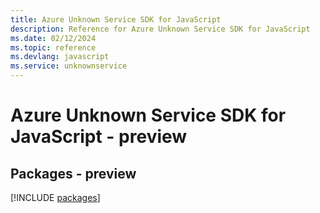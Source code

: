 ```yaml
---
title: Azure Unknown Service SDK for JavaScript
description: Reference for Azure Unknown Service SDK for JavaScript
ms.date: 02/12/2024
ms.topic: reference
ms.devlang: javascript
ms.service: unknownservice
---
```

# Azure Unknown Service SDK for JavaScript - preview
## Packages - preview
[!INCLUDE [packages](unknown-service-index.md)]